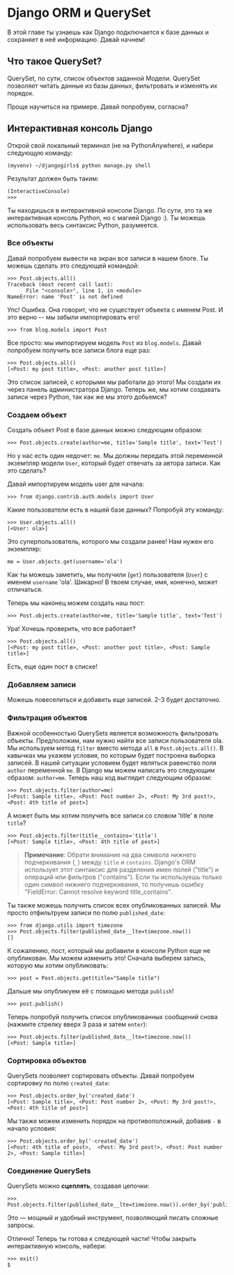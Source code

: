 # Django ORM и QuerySet

В этой главе ты узнаешь как Django подключается к базе данных и сохраняет в неё информацию. Давай начнем!

## Что такое QuerySet?

QuerySet, по сути, список объектов заданной Модели. QuerySet позволяет читать данные из базы данных, фильтровать и изменять их порядок.

Проще научиться на примере. Давай попробуем, согласна?

## Интерактивная консоль Django

Открой свой локальный терминал (не на PythonAnywhere), и набери следующую команду:

    (myvenv) ~/djangogirls$ python manage.py shell
    

Результат должен быть таким:

    (InteractiveConsole)
    >>>
    

Ты находишься в интерактивной консоли Django. По сути, это та же интерактивная консоль Python, но с магией Django :). Ты можешь использовать весь синтаксис Python, разумеется.

### Все объекты

Давай попробуем вывести на экран все записи в нашем блоге. Ты можешь сделать это следующей командой:

    >>> Post.objects.all()
    Traceback (most recent call last):
          File "<console>", line 1, in <module>
    NameError: name 'Post' is not defined
    

Упс! Ошибка. Она говорит, что не существует объекта с именем Post. И это верно -- мы забыли импортировать его!

    >>> from blog.models import Post
    

Все просто: мы импортируем модель `Post` из `blog.models`. Давай попробуем получить все записи блога еще раз:

    >>> Post.objects.all()
    [<Post: my post title>, <Post: another post title>]
    

Это список записей, с которыми мы работали до этого! Мы создали их через панель администратора Django. Теперь же, мы хотим создавать записи через Python, так как же мы этого добьемся?

### Создаем объект

Создать объект Post в базе данных можно следующим образом:

    >>> Post.objects.create(author=me, title='Sample title', text='Test')
    

Но у нас есть один недочет: `me`. Мы должны передать этой переменной экземпляр модели `User`, который будет отвечать за автора записи. Как это сделать?

Давай импортируем модель user для начала:

    >>> from django.contrib.auth.models import User
    

Какие пользователи есть в нашей базе данных? Попробуй эту команду:

    >>> User.objects.all()
    [<User: ola>]
    

Это суперпользователь, которого мы создали ранее! Нам нужен его экземпляр:

    me = User.objects.get(username='ola')
    

Как ты можешь заметить, мы получили (`get`) пользователя (`User`) с именем `username` 'ola'. Шикарно! В твоем случае, имя, конечно, может отличаться.

Теперь мы наконец можем создать наш пост:

    >>> Post.objects.create(author=me, title='Sample title', text='Test')
    

Ура! Хочешь проверить, что все работает?

    >>> Post.objects.all()
    [<Post: my post title>, <Post: another post title>, <Post: Sample title>]
    

Есть, еще один пост в списке!

### Добавляем записи

Можешь повеселиться и добавить еще записей. 2-3 будет достаточно.

### Фильтрация объектов

Важной особенностью QuerySets является возможность фильтровать объекты. Предположим, нам нужно найти все записи пользователя ola. Мы используем метод `filter` вместо метода `all` в `Post.objects.all()`. В кавычках мы укажем условия, по которым будет построена выборка записей. В нашей ситуации условием будет являться равенство поля `author` переменной `me`. В Django мы можем написать это следующим образом: `author=me`. Теперь наш код выглядит следующим образом:

    >>> Post.objects.filter(author=me)
    [<Post: Sample title>, <Post: Post number 2>, <Post: My 3rd post!>, <Post: 4th title of post>]
    

А может быть мы хотим получить все записи со словом 'title' в поле `title`?

    >>> Post.objects.filter(title__contains='title')
    [<Post: Sample title>, <Post: 4th title of post>]
    

> **Примечание**: Обрати внимание на два символа нижнего подчеркивания (`_`) между `title` и `contains`. Django's ORM использует этот синтаксис для разделения имен полей ("title") и операций или фильтров ("contains"). Если ты используешь только один символ нижнего подчеркивания, то получишь ошибку "FieldError: Cannot resolve keyword title_contains".

Ты также можешь получить список всех опубликованных записей. Мы просто отфильтруем записи по полю `published_date`:

    >>> from django.utils import timezone
    >>> Post.objects.filter(published_date__lte=timezone.now())
    []

К сожалению, пост, который мы добавили в консоли Python еще не опубликован. Мы можем изменить это! Сначала выберем запись, которую мы хотим опубликовать:

    >>> post = Post.objects.get(title="Sample title")
    

Дальше мы опубликуем её с помощью метода `publish`!

    >>> post.publish()
    

Теперь попробуй получить список опубликованных сообщений снова (нажмите стрелку вверх 3 раза и затем `enter`):

    >>> Post.objects.filter(published_date__lte=timezone.now())
    [<Post: Sample title>]
    

### Сортировка объектов

QuerySets позволяет сортировать объекты. Давай попробуем сортировку по полю `created_date`:

    >>> Post.objects.order_by('created_date')
    [<Post: Sample title>, <Post: Post number 2>, <Post: My 3rd post!>, <Post: 4th title of post>]
    

Мы также можем изменить порядок на противоположный, добавив `-` в начало условия:

    >>> Post.objects.order_by('-created_date')
    [<Post: 4th title of post>,  <Post: My 3rd post!>, <Post: Post number 2>, <Post: Sample title>]
    

### Соединение QuerySets

QuerySets можно **сцеплять**, создавая цепочки:

    >>> Post.objects.filter(published_date__lte=timezone.now()).order_by('published_date')
    

Это — мощный и удобный инструмент, позволяющий писать сложные запросы.

Отлично! Теперь ты готова к следующей части! Чтобы закрыть интерактивную консоль, набери:

    >>> exit()
    $
